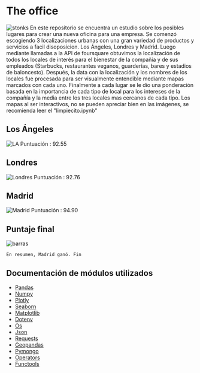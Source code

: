 # The office
![stonks](https://github.com/DiegoCefalo/company_location/blob/main/img/stonks.jpg)
    En este repositorio se encuentra un estudio sobre los posibles lugares para crear una nueva oficina para una empresa. Se comenzó escogiendo 3 localizaciones urbanas con una gran variedad de productos y servicios a facil disoposicion. Los Ángeles, Londres y Madrid. Luego mediante llamadas a la API de foursquare obtuvimos la localización de todos los locales de interés para el bienestar de la compañia y de sus empleados (Starbucks, restaurantes veganos, guarderías, bares y estadios de baloncesto). Después, la data con la localización y los nombres de los locales fue procesada para ser visualmente entendible mediante mapas marcados con cada uno. Finalmente a cada lugar se le dio una ponderación basada en la importancia de cada tipo de local para los intereses de la compañía y la media entre los tres locales mas cercanos de cada tipo.
Los mapas al ser interactivos, no se pueden apreciar bien en las imágenes, se recomienda leer el "limpiecito.ipynb"

## Los Ángeles
![LA](https://github.com/DiegoCefalo/company_location/blob/main/img/los_angeles.png)
Puntuación : 92.55
## Londres
![Londres](https://github.com/DiegoCefalo/company_location/blob/main/img/londres.png)
Puntuación : 92.76
## Madrid
![Madrid](https://github.com/DiegoCefalo/company_location/blob/main/img/madrid.png)
Puntuación : 94.90
## Puntaje final
![barras](https://github.com/DiegoCefalo/company_location/blob/main/img/histograma.jpg)

    En resumen, Madrid ganó. Fin
## Documentación de módulos utilizados
 * [Pandas](https://pandas.pydata.org/docs/)
 * [Numpy](https://numpy.org/doc/stable/)
 * [Plotly](https://plotly.com/python/)
 * [Seaborn](https://seaborn.pydata.org/)
 * [Matplotlib](https://matplotlib.org/stable/index.html)
 * [Dotenv](https://www.npmjs.com/package/dotenv)
 * [Os](https://docs.python.org/3/library/os.html)
 * [Json](https://docs.python.org/3/library/json.html)
 * [Requests](https://docs.python-requests.org/en/master/)
 * [Geopandas](https://geopandas.org/)
 * [Pymongo](https://pymongo.readthedocs.io/en/stable/)
 * [Operators](https://docs.python.org/3/library/operator.html)
 * [Functools](https://docs.python.org/3/library/functools.html)
